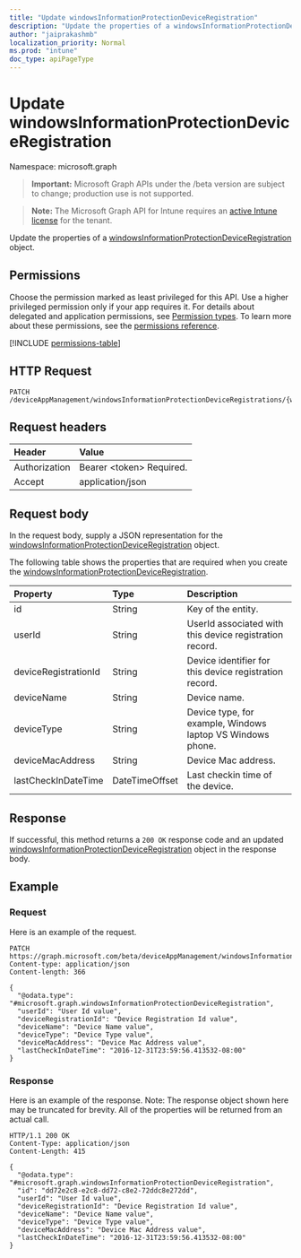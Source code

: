 ```yaml
---
title: "Update windowsInformationProtectionDeviceRegistration"
description: "Update the properties of a windowsInformationProtectionDeviceRegistration object."
author: "jaiprakashmb"
localization_priority: Normal
ms.prod: "intune"
doc_type: apiPageType
---
```


# Update windowsInformationProtectionDeviceRegistration

Namespace: microsoft.graph

> **Important:** Microsoft Graph APIs under the /beta version are subject to change; production use is not supported.

> **Note:** The Microsoft Graph API for Intune requires an [active Intune license](https://go.microsoft.com/fwlink/?linkid=839381) for the tenant.

Update the properties of a [windowsInformationProtectionDeviceRegistration](../resources/intune-mam-windowsinformationprotectiondeviceregistration.md) object.

## Permissions
Choose the permission marked as least privileged for this API. Use a higher privileged permission only if your app requires it. For details about delegated and application permissions, see [Permission types](/graph/permissions-overview#permission-types). To learn more about these permissions, see the [permissions reference](/graph/permissions-reference).

<!-- { "blockType": "permissions", "name": "intune_mam_windowsinformationprotectiondeviceregistration_update" } -->
[!INCLUDE [permissions-table](../includes/permissions/intune-mam-windowsinformationprotectiondeviceregistration-update-permissions.md)]

## HTTP Request
<!-- {
  "blockType": "ignored"
}
-->
``` http
PATCH /deviceAppManagement/windowsInformationProtectionDeviceRegistrations/{windowsInformationProtectionDeviceRegistrationId}
```

## Request headers
|Header|Value|
|:---|:---|
|Authorization|Bearer &lt;token&gt; Required.|
|Accept|application/json|

## Request body
In the request body, supply a JSON representation for the [windowsInformationProtectionDeviceRegistration](../resources/intune-mam-windowsinformationprotectiondeviceregistration.md) object.

The following table shows the properties that are required when you create the [windowsInformationProtectionDeviceRegistration](../resources/intune-mam-windowsinformationprotectiondeviceregistration.md).

|Property|Type|Description|
|:---|:---|:---|
|id|String|Key of the entity.|
|userId|String|UserId associated with this device registration record.|
|deviceRegistrationId|String|Device identifier for this device registration record.|
|deviceName|String|Device name.|
|deviceType|String|Device type, for example, Windows laptop VS Windows phone.|
|deviceMacAddress|String|Device Mac address.|
|lastCheckInDateTime|DateTimeOffset|Last checkin time of the device.|



## Response
If successful, this method returns a `200 OK` response code and an updated [windowsInformationProtectionDeviceRegistration](../resources/intune-mam-windowsinformationprotectiondeviceregistration.md) object in the response body.

## Example

### Request
Here is an example of the request.
``` http
PATCH https://graph.microsoft.com/beta/deviceAppManagement/windowsInformationProtectionDeviceRegistrations/{windowsInformationProtectionDeviceRegistrationId}
Content-type: application/json
Content-length: 366

{
  "@odata.type": "#microsoft.graph.windowsInformationProtectionDeviceRegistration",
  "userId": "User Id value",
  "deviceRegistrationId": "Device Registration Id value",
  "deviceName": "Device Name value",
  "deviceType": "Device Type value",
  "deviceMacAddress": "Device Mac Address value",
  "lastCheckInDateTime": "2016-12-31T23:59:56.413532-08:00"
}
```

### Response
Here is an example of the response. Note: The response object shown here may be truncated for brevity. All of the properties will be returned from an actual call.
``` http
HTTP/1.1 200 OK
Content-Type: application/json
Content-Length: 415

{
  "@odata.type": "#microsoft.graph.windowsInformationProtectionDeviceRegistration",
  "id": "dd72e2c8-e2c8-dd72-c8e2-72ddc8e272dd",
  "userId": "User Id value",
  "deviceRegistrationId": "Device Registration Id value",
  "deviceName": "Device Name value",
  "deviceType": "Device Type value",
  "deviceMacAddress": "Device Mac Address value",
  "lastCheckInDateTime": "2016-12-31T23:59:56.413532-08:00"
}
```
